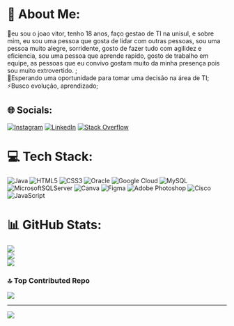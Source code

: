 # 💫 About Me:
🔭eu sou o joao vitor, tenho 18 anos, faço gestao de TI na unisul, e sobre mim, eu sou uma pessoa que gosta de lidar com outras pessoas, sou uma pessoa muito alegre, sorridente, gosto de fazer tudo com agilidez e eficiencia, sou uma pessoa que aprende rapido, gosto de trabalho em equipe, as pessoas que eu convivo gostam muito da minha presença pois sou muito extrovertido. 
;<br>🤝Esperando uma oportunidade para tomar uma decisão na área de TI;<br>⚡Busco evolução, aprendizado;


## 🌐 Socials:
[![Instagram](https://img.shields.io/badge/Instagram-%23E4405F.svg?logo=Instagram&logoColor=white)](https://instagram.com/https://www.instagram.com/schmitt_abreux/) [![LinkedIn](https://img.shields.io/badge/LinkedIn-%230077B5.svg?logo=linkedin&logoColor=white)](https://linkedin.com/in/https://www.linkedin.com/in/joao-abreu-7b730124b/) [![Stack Overflow](https://img.shields.io/badge/-Stackoverflow-FE7A16?logo=stack-overflow&logoColor=white)](https://stackoverflow.com/users/https://stackoverflow.com/users/22677461/%ca%9d%d1%b3%c3%a3%d1%b3-%c9%97%c9%9b-%c9%91%c9%93%ca%80%c9%9bu-%e3%83%84) 

# 💻 Tech Stack:
![Java](https://img.shields.io/badge/java-%23ED8B00.svg?style=flat&logo=openjdk&logoColor=white) ![HTML5](https://img.shields.io/badge/html5-%23E34F26.svg?style=flat&logo=html5&logoColor=white) ![CSS3](https://img.shields.io/badge/css3-%231572B6.svg?style=flat&logo=css3&logoColor=white) ![Oracle](https://img.shields.io/badge/Oracle-F80000?style=flat&logo=oracle&logoColor=white) ![Google Cloud](https://img.shields.io/badge/GoogleCloud-%234285F4.svg?style=flat&logo=google-cloud&logoColor=white) ![MySQL](https://img.shields.io/badge/mysql-4479A1.svg?style=flat&logo=mysql&logoColor=white) ![MicrosoftSQLServer](https://img.shields.io/badge/Microsoft%20SQL%20Server-CC2927?style=flat&logo=microsoft%20sql%20server&logoColor=white) ![Canva](https://img.shields.io/badge/Canva-%2300C4CC.svg?style=flat&logo=Canva&logoColor=white) ![Figma](https://img.shields.io/badge/figma-%23F24E1E.svg?style=flat&logo=figma&logoColor=white) ![Adobe Photoshop](https://img.shields.io/badge/adobe%20photoshop-%2331A8FF.svg?style=flat&logo=adobe%20photoshop&logoColor=white) ![Cisco](https://img.shields.io/badge/cisco-%23049fd9.svg?style=flat&logo=cisco&logoColor=black) ![JavaScript](https://img.shields.io/badge/javascript-%23323330.svg?style=flat&logo=javascript&logoColor=%23F7DF1E)
# 📊 GitHub Stats:
![](https://github-readme-stats.vercel.app/api?username=Abreuzin05&theme=react&hide_border=false&include_all_commits=true&count_private=false)<br/>
![](https://github-readme-streak-stats.herokuapp.com/?user=Abreuzin05&theme=react&hide_border=false)<br/>
![](https://github-readme-stats.vercel.app/api/top-langs/?username=Abreuzin05&theme=react&hide_border=false&include_all_commits=true&count_private=false&layout=compact)

### 🔝 Top Contributed Repo
![](https://github-contributor-stats.vercel.app/api?username=Abreuzin05&limit=5&theme=shadow_blue&combine_all_yearly_contributions=true)

---
[![](https://visitcount.itsvg.in/api?id=Abreuzin05&icon=0&color=12)](https://visitcount.itsvg.in)

<!-- Proudly created with GPRM ( https://gprm.itsvg.in ) -->
